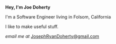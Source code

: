 **Hey, I'm Joe Doherty**

I'm a Software Engineer living in Folsom, California

I like to make useful stuff.

*email me at* JosephRyanDoherty@gmail.com

